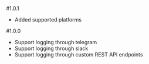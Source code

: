 #1.0.1

- Added supported platforms

#1.0.0

- Support logging through telegram
- Support logging through slack
- Support logging through custom REST API endpoints